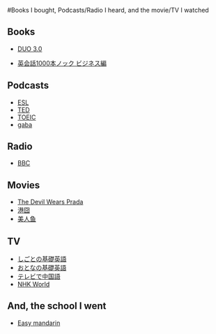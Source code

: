 #Books I bought, Podcasts/Radio I heard, and the movie/TV I watched

## Books

- [DUO 3.0](http://www.amazon.co.jp/DUO-3-0-%E9%88%B4%E6%9C%A8-%E9%99%BD%E4%B8%80/dp/4900790052)

- [英会話1000本ノック ビジネス編](http://www.cosmopier.com/shoseki/english_14.html)



## Podcasts

- [ESL](https://www.eslpod.com/website/)
- [TED](http://www.ted.com/)
- [TOEIC](http://square.toeic.or.jp/kyouzai/englishupgrader/podcast/)
- [gaba](http://www.gaba.co.jp/podcast/)



## Radio

- [BBC](http://www.bbc.com/news)


## Movies

- [The Devil Wears Prada](http://www.imdb.com/title/tt0458352/)
- [港囧](https://en.wikipedia.org/wiki/Lost_in_Hong_Kong)
- [美人鱼](https://en.wikipedia.org/wiki/The_Mermaid_(2016_film))


## TV

- [しごとの基礎英語](http://cgi2.nhk.or.jp/gogaku/english/jobkiso/)
- [おとなの基礎英語](https://www2.nhk.or.jp/gogaku/english/otokiso/)
- [テレビで中国語](https://www2.nhk.or.jp/gogaku/chinese/tv/)
- [NHK World](http://www3.nhk.or.jp/nhkworld/en/live/)

## And, the school I went

- [Easy mandarin](http://www.easymandarin.cn/)